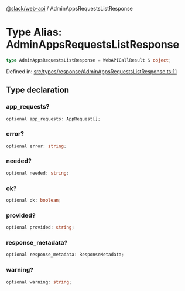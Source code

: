 [@slack/web-api](../index.md) / AdminAppsRequestsListResponse

# Type Alias: AdminAppsRequestsListResponse

```ts
type AdminAppsRequestsListResponse = WebAPICallResult & object;
```

Defined in: [src/types/response/AdminAppsRequestsListResponse.ts:11](https://github.com/slackapi/node-slack-sdk/blob/main/packages/web-api/src/types/response/AdminAppsRequestsListResponse.ts#L11)

## Type declaration

### app\_requests?

```ts
optional app_requests: AppRequest[];
```

### error?

```ts
optional error: string;
```

### needed?

```ts
optional needed: string;
```

### ok?

```ts
optional ok: boolean;
```

### provided?

```ts
optional provided: string;
```

### response\_metadata?

```ts
optional response_metadata: ResponseMetadata;
```

### warning?

```ts
optional warning: string;
```
